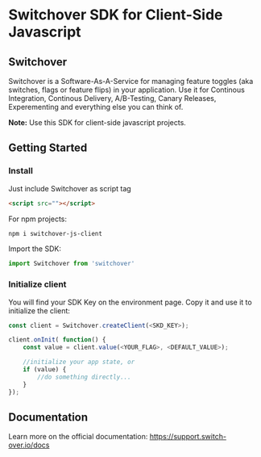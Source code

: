 # Switchover SDK for Client-Side Javascript

## Switchover

Switchover is a Software-As-A-Service for managing feature toggles (aka switches, flags or feature flips) in your application. Use it for Continous Integration, Continous Delivery, A/B-Testing, Canary Releases, Experementing and everything else you can think of.

__Note:__
Use this SDK for client-side javascript projects.

## Getting Started


### Install
Just include Switchover as script tag

```html
<script src=""></script>
```

For npm projects:

```bash
npm i switchover-js-client
```

Import the SDK:
```javascript
import Switchover from 'switchover'
```

### Initialize client

You will find your SDK Key on the environment page. Copy it and use it to initialize the client:

```javascript
const client = Switchover.createClient(<SKD_KEY>);

client.onInit( function() {
    const value = client.value(<YOUR_FLAG>, <DEFAULT_VALUE>);

    //initialize your app state, or
    if (value) {
        //do something directly...
    }
});
```

## Documentation

Learn more on the official documentation: <a href="https://support.switch-over.io/docs">https://support.switch-over.io/docs</a>







